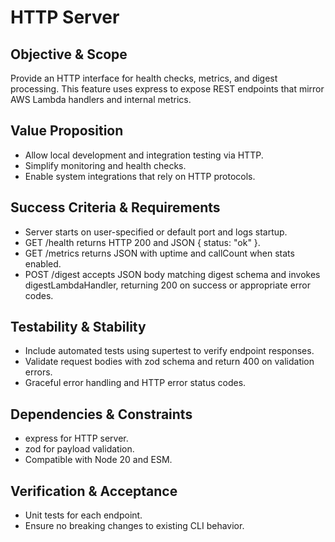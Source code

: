 # HTTP Server

## Objective & Scope
Provide an HTTP interface for health checks, metrics, and digest processing. This feature uses express to expose REST endpoints that mirror AWS Lambda handlers and internal metrics.

## Value Proposition
- Allow local development and integration testing via HTTP.
- Simplify monitoring and health checks.
- Enable system integrations that rely on HTTP protocols.

## Success Criteria & Requirements
- Server starts on user-specified or default port and logs startup.
- GET /health returns HTTP 200 and JSON { status: "ok" }.
- GET /metrics returns JSON with uptime and callCount when stats enabled.
- POST /digest accepts JSON body matching digest schema and invokes digestLambdaHandler, returning 200 on success or appropriate error codes.

## Testability & Stability
- Include automated tests using supertest to verify endpoint responses.
- Validate request bodies with zod schema and return 400 on validation errors.
- Graceful error handling and HTTP error status codes.

## Dependencies & Constraints
- express for HTTP server.
- zod for payload validation.
- Compatible with Node 20 and ESM.

## Verification & Acceptance
- Unit tests for each endpoint.
- Ensure no breaking changes to existing CLI behavior.
